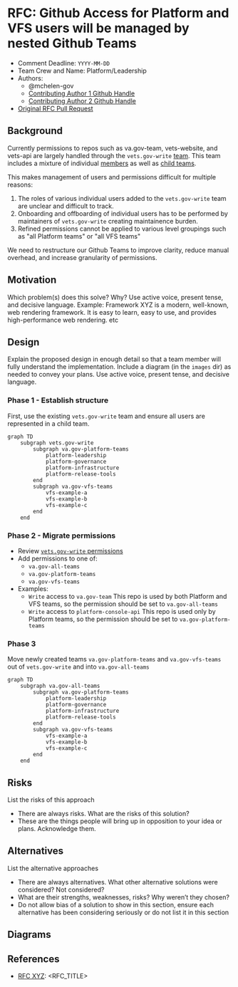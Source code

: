 # RFC: Github Access for Platform and VFS users will be managed by nested Github Teams

<!--
The title is what you want comments on. Use the active voice in a future tense.
Example:
    - The website will be built using the XZY framework
-->

* Comment Deadline: `YYYY-MM-DD`
* Team Crew and Name: Platform/Leadership
* Authors:
  * @mchelen-gov
  * [Contributing Author 1 Github Handle](https://github.com/ContributingAuthor1Handle)
  * [Contributing Author 2 Github Handle](https://github.com/ContributingAuthor2Handle)
* [Original RFC Pull Request](https://github.com/department-of-veterans-affairs/va.gov-platform-arch/pull/-1)

## Background


Currently permissions to repos such as va.gov-team, vets-website, and vets-api are largely handled through the `vets.gov-write` [team](https://github.com/orgs/department-of-veterans-affairs/teams/vets-gov-write). This team includes a mixture of individual [members](https://github.com/orgs/department-of-veterans-affairs/teams/vets-gov-write/members) as well as [child teams](https://github.com/orgs/department-of-veterans-affairs/teams/vets-gov-write/teams).

This makes management of users and permissions difficult for multiple reasons:
1. The roles of various individual users added to the `vets.gov-write` team are unclear and difficult to track.
1. Onboarding and offboarding of individual users has to be performed by maintainers of `vets.gov-write` creating maintainence burden.
1. Refined permissions cannot be applied to various level groupings such as "all Platform teams" or "all VFS teams"

We need to restructure our Github Teams to improve clarity, reduce manual overhead, and increase granularity of permissions.


## Motivation

Which problem(s) does this solve? Why? Use active voice, present tense, and decisive language.
Example: Framework XYZ is a modern, well-known, web rendering framework. It is easy to learn, easy to use, and provides high-performance web rendering. etc

## Design

Explain the proposed design in enough detail so that a team member will fully understand the implementation. Include a diagram (in the `images` dir) as needed to convey your plans. Use active voice, present tense, and decisive language.

### Phase 1 - Establish structure

First, use the existing `vets.gov-write` team and ensure all users are represented in a child team.

```mermaid
graph TD
    subgraph vets.gov-write
        subgraph va.gov-platform-teams
            platform-leadership
            platform-governance
            platform-infrastructure
            platform-release-tools
        end
        subgraph va.gov-vfs-teams
            vfs-example-a
            vfs-example-b
            vfs-example-c
        end
    end
```

### Phase 2 - Migrate permissions

- Review [`vets.gov-write` permissions](https://github.com/orgs/department-of-veterans-affairs/teams/vets-gov-write/repositories)
- Add permissions to one of:
    - `va.gov-all-teams`
    - `va.gov-platform-teams`
    - `va.gov-vfs-teams`
- Examples:
    - `Write` access to `va.gov-team`
    This repo is used by both Platform and VFS teams, so the permission should be set to `va.gov-all-teams`
    - `Write` access to `platform-console-api`
    This repo is used only by Platform teams, so the permission should be set to `va.gov-platform-teams`


### Phase 3

Move newly created teams `va.gov-platform-teams` and `va.gov-vfs-teams` out of `vets.gov-write` and into `va.gov-all-teams`

```mermaid
graph TD
    subgraph va.gov-all-teams
        subgraph va.gov-platform-teams
            platform-leadership
            platform-governance
            platform-infrastructure
            platform-release-tools
        end
        subgraph va.gov-vfs-teams
            vfs-example-a
            vfs-example-b
            vfs-example-c
        end
    end
```





## Risks

List the risks of this approach

* There are always risks. What are the risks of this solution?
* These are the things people will bring up in opposition to your idea or plans. Acknowledge them.

## Alternatives

List the alternative approaches

* There are always alternatives. What other alternative solutions were considered? Not considered?
* What are their strengths, weaknesses, risks? Why weren’t they chosen?
* Do not allow bias of a solution to show in this section, ensure each alternative has been considering seriously or do not list it in this section

## Diagrams



## References

<!--
This section /may/ be eliminated if it is not applicable.
When linking to other documents in this repository, ensure to link to their state at a particular commit (hence the usage of .../blob/<FULL_COMMIT_HASH>/...) as opposed to their current state (i.e. 'currently in main').
-->

* [RFC XYZ](https://github.com/department-of-veterans-affairs/va.gov-platform-arch/blob/<FULL_COMMIT_HASH>/rfc/<FILENAME>.md): <RFC_TITLE>

